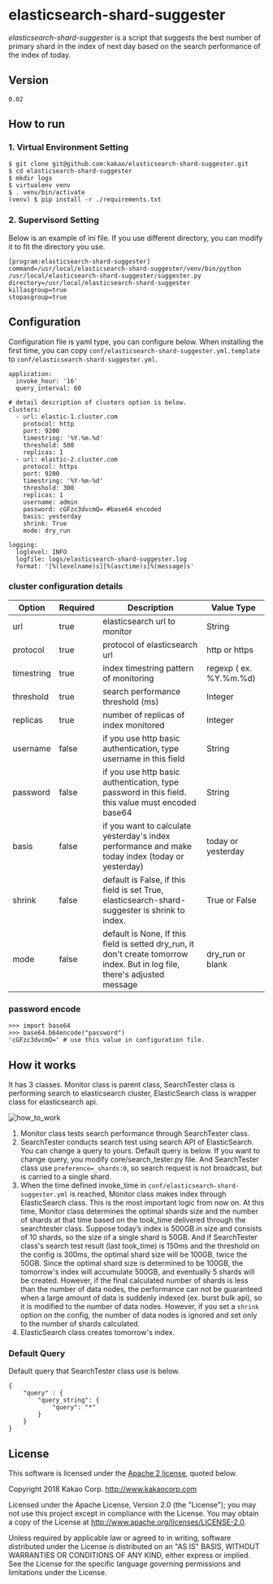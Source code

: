 # elasticsearch-shard-suggester

_elasticsearch-shard-suggester_ is a script that suggests the best number of primary shard in the index of next day based on the search performance of the index of today.

## Version
```
0.02
```

## How to run

### 1. Virtual Environment Setting
```
$ git clone git@github.com:kakao/elasticsearch-shard-suggester.git
$ cd elasticsearch-shard-suggester
$ mkdir logs
$ virtualenv venv
$ . venv/bin/activate
(venv) $ pip install -r ./requirements.txt
```

### 2. Supervisord Setting
Below is an example of ini file. If you use different directory, you can modify it to fit the directory you use.
```
[program:elasticsearch-shard-suggester]
command=/usr/local/elasticsearch-shard-suggester/venv/bin/python /usr/local/elasticsearch-shard-suggester/suggester.py
directory=/usr/local/elasticsearch-shard-suggester
killasgroup=true
stopasgroup=true
```

## Configuration
Configuration file is yaml type, you can configure below. 
When installing the first time, you can copy ```conf/elasticsearch-shard-suggester.yml.template``` to ```conf/elasticsearch-shard-suggester.yml```.
```
application:
  invoke_hour: '16'
  query_interval: 60

# detail description of clusters option is below.
clusters:
  - url: elastic-1.cluster.com
    protocol: http
    port: 9200
    timestring: '%Y.%m.%d'
    threshold: 500
    replicas: 1
  - url: elastic-2.cluster.com
    protocol: https
    port: 9200
    timestring: '%Y-%m-%d'
    threshold: 300
    replicas: 1
    username: admin
    password: cGFzc3dvcmQ= #base64 encoded
    basis: yesterday
    shrink: True
    mode: dry_run

logging:
  loglevel: INFO
  logfile: logs/elasticsearch-shard-suggester.log
  format: '[%(levelname)s][%(asctime)s]%(message)s'
```

### cluster configuration details
|Option    |Required|Description|Value Type|
|----------|--------|-----------|-----|
|url       |true    |elasticsearch url to monitor|String|
|protocol  |true    |protocol of elasticsearch url|http or https|
|timestring|true    |index timestring pattern of monitoring|regexp ( ex. %Y.%m.%d)|
|threshold |true    |search performance threshold (ms)|Integer|
|replicas  |true    |number of replicas of index monitored|Integer|
|username  |false   |if you use http basic authentication, type username in this field|String|
|password  |false   |if you use http basic authentication, type password in this field. this value must encoded base64|String|
|basis     |false   |if you want to calculate yesterday's index performance and make today index (today or yesterday)|today or yesterday|
|shrink    |false   |default is False, if this field is set True, elasticsearch-shard-suggester is shrink to index.|True or False|
|mode      |false   |default is None, If this field is setted dry_run, it don't create tomorrow index. But in log file, there's adjusted message|dry_run or blank|

### password encode
```
>>> import base64
>>> base64.b64encode("password")
'cGFzc3dvcmQ=' # use this value in configuration file.
```

## How it works
It has 3 classes. Monitor class is parent class, SearchTester class is performing search to elasticsearch cluster, ElasticSearch class is wrapper class for elasticsearch api.

![how_to_work](images/how_to_work.png)

1) Monitor class tests search performance through SearchTester class.
2) SearchTester conducts search test using search API of ElasticSearch. You can change a query to yours. Default query is below. If you want to change query, you modify core/search_tester.py file. And SearchTester class use ```preference=_shards:0```, so search request is not broadcast, but is carried to a single shard.
3) When the time defined invoke_time in ```conf/elasticsearch-shard-suggester.yml``` is reached, Monitor class makes index through ElasticSearch class.
This is the most important logic from now on.
At this time, Monitor class determines the optimal shards size and the number of shards at that time based on the took_time delivered through the searchtester class.
Suppose today’s index is 500GB in size and consists of 10 shards, so the size of a single shard is 50GB. And if SearchTester class's search test result (last took_time) is 150ms and the threshold on the config is 300ms, the optimal shard size will be 100GB, twice the 50GB. Since the optimal shard size is determined to be 100GB, the tomorrow's index will accumulate 500GB, and eventually 5 shards will be created.
However, if the final calculated number of shards is less than the number of data nodes, the performance can not be guaranteed when a large amount of data is suddenly indexed (ex. burst bulk api), so it is modified to the number of data nodes. However, if you set a ```shrink``` option on the config, the number of data nodes is ignored and set only to the number of shards calculated.
4) ElasticSearch class creates tomorrow's index.

### Default Query
Default query that SearchTester class use is below.
```
{
    "query" : {
        "query_string": {
            "query": "*"
        }
    }
}
```

## License

This software is licensed under the [Apache 2 license](LICENSE.txt), quoted below.

Copyright 2018 Kakao Corp. <http://www.kakaocorp.com>

Licensed under the Apache License, Version 2.0 (the "License"); you may not
use this project except in compliance with the License. You may obtain a copy
of the License at http://www.apache.org/licenses/LICENSE-2.0.

Unless required by applicable law or agreed to in writing, software
distributed under the License is distributed on an "AS IS" BASIS, WITHOUT
WARRANTIES OR CONDITIONS OF ANY KIND, either express or implied. See the
License for the specific language governing permissions and limitations under
the License.